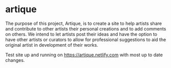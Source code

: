 # artique
The purpose of this project, Artique, is to create a site to help artists share and contribute to other artists their personal creations and to add comments on others. We intend to let artists post their ideas and have the option to have other artists or curators to allow for professional suggestions to aid the original artist in development of their works.

Test site up and running on https://artique.netlify.com with most up to date changes.

